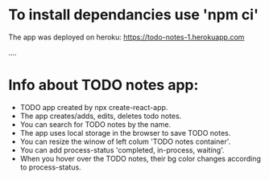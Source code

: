 # To install dependancies use 'npm ci'

The app was deployed on heroku:
https://todo-notes-1.herokuapp.com

.... 
# Info about TODO notes app:
- TODO app created by npx create-react-app.
- The app creates/adds, edits, deletes todo notes. 
- You can search for TODO notes by the name.
- The app uses local storage in the browser to save TODO notes.
- You can resize the winow of left colum 'TODO notes container'.
- You can add process-status 'completed, in-process, waiting'.
- When you hover over the TODO notes, their bg color changes according to process-status. 

